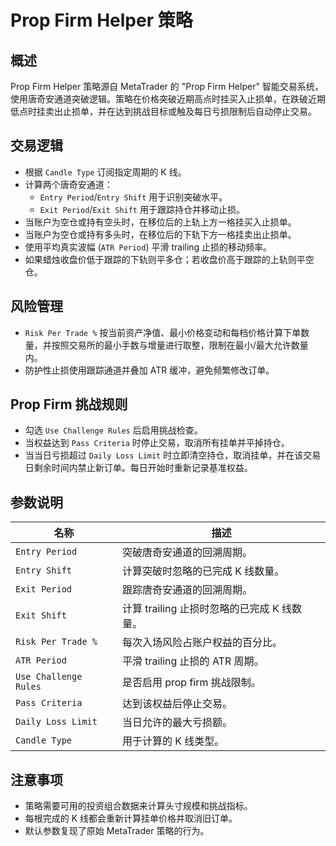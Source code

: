 # Prop Firm Helper 策略

## 概述
Prop Firm Helper 策略源自 MetaTrader 的 "Prop Firm Helper" 智能交易系统，使用唐奇安通道突破逻辑。策略在价格突破近期高点时挂买入止损单，在跌破近期低点时挂卖出止损单，并在达到挑战目标或触及每日亏损限制后自动停止交易。

## 交易逻辑
- 根据 `Candle Type` 订阅指定周期的 K 线。
- 计算两个唐奇安通道：
  - `Entry Period`/`Entry Shift` 用于识别突破水平。
  - `Exit Period`/`Exit Shift` 用于跟踪持仓并移动止损。
- 当账户为空仓或持有空头时，在移位后的上轨上方一格挂买入止损单。
- 当账户为空仓或持有多头时，在移位后的下轨下方一格挂卖出止损单。
- 使用平均真实波幅 (`ATR Period`) 平滑 trailing 止损的移动频率。
- 如果蜡烛收盘价低于跟踪的下轨则平多仓；若收盘价高于跟踪的上轨则平空仓。

## 风险管理
- `Risk Per Trade %` 按当前资产净值、最小价格变动和每档价格计算下单数量，并按照交易所的最小手数与增量进行取整，限制在最小/最大允许数量内。
- 防护性止损使用跟踪通道并叠加 ATR 缓冲，避免频繁修改订单。

## Prop Firm 挑战规则
- 勾选 `Use Challenge Rules` 后启用挑战检查。
- 当权益达到 `Pass Criteria` 时停止交易，取消所有挂单并平掉持仓。
- 当当日亏损超过 `Daily Loss Limit` 时立即清空持仓，取消挂单，并在该交易日剩余时间内禁止新订单。每日开始时重新记录基准权益。

## 参数说明
| 名称 | 描述 |
| --- | --- |
| `Entry Period` | 突破唐奇安通道的回溯周期。 |
| `Entry Shift` | 计算突破时忽略的已完成 K 线数量。 |
| `Exit Period` | 跟踪唐奇安通道的回溯周期。 |
| `Exit Shift` | 计算 trailing 止损时忽略的已完成 K 线数量。 |
| `Risk Per Trade %` | 每次入场风险占账户权益的百分比。 |
| `ATR Period` | 平滑 trailing 止损的 ATR 周期。 |
| `Use Challenge Rules` | 是否启用 prop firm 挑战限制。 |
| `Pass Criteria` | 达到该权益后停止交易。 |
| `Daily Loss Limit` | 当日允许的最大亏损额。 |
| `Candle Type` | 用于计算的 K 线类型。 |

## 注意事项
- 策略需要可用的投资组合数据来计算头寸规模和挑战指标。
- 每根完成的 K 线都会重新计算挂单价格并取消旧订单。
- 默认参数复现了原始 MetaTrader 策略的行为。
